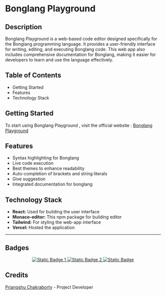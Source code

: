 # Bonglang Playground

## Description

Bonglang Playground is a web-based code editor designed specifically for the Bonglang programming language. It provides a user-friendly interface for writing, editing, and executing Bonglang code. This web app also includes comprehensive documentation for Bonglang, making it easier for developers to learn and use the language effectively.

## Table of Contents

- Getting Started
- Features
- Technology Stack

## Getting Started
To start using Bonglang Playground , visit the official website : [Bonglang Playground](https://bonglang.vercel.app/)


## Features

- Syntax highlighting for Bonglang
- Live code execution
- Best themes to enhance readability
- Auto-completion of brackets and string literals
- Give suggestion 
- Integrated documentation for bonglang

## Technology Stack

- **React:** Used for building the user interface
- **Monaco-editor:** This npm package for building editor
- **Tailwind:** For styling the web-app interface
- **Vercel:** Hosted the application

---
## Badges
<p align="center">
 <a href="https://github.com/PriangshuChakraborty/bonglang">
    <img alt="Static Badge 1" src="https://img.shields.io/badge/bonglang-github-green?style=flat&labelColor=000000">





    
 </a>
 <a href="https://bonglang.vercel.app/">
    <img alt="Static Badge 2" src="https://img.shields.io/badge/bonglang-website-orange?style=flat&labelColor=003C43">
 </a>
 <a href="https://www.linkedin.com/in/priangshu-chakraborty-4a94b3256/">
    <img alt="Static Badge" src="https://img.shields.io/badge/profile-linkedin-blue?style=flat&labelColor=481E14">
 </a>
</p>

## Credits

[Priangshu Chakraborty](https://github.com/PriangshuChakraborty) - Project Developer 